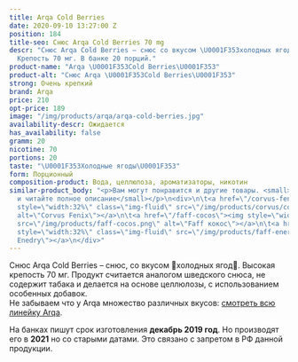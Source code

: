 ```yaml
---
title: Arqa Cold Berries
date: 2020-09-10 13:27:00 Z
position: 184
title-seo: Снюс Arqa Cold Berries 70 mg
descr: "Снюс Arqa Cold Berries – снюс со вкусом \U0001F353холодных ягод\U0001F353.
  Крепость 70 мг. В банке 20 порций."
product-name: "Arqa \U0001F353Cold Berries\U0001F353"
product-alt: "Снюс Arqa \U0001F353Cold Berries\U0001F353"
strong: Очень крепкий
brand: Arqa
price: 210
opt-price: 189
image: "/img/products/arqa/arqa-cold-berries.jpg"
availability-descr: Ожидается
has_availability: false
gramm: 20
nicotine: 70
portions: 20
taste: "\U0001F353Холодные ягоды\U0001F353"
form: Порционный
composition-product: Вода, целлюлоза, ароматизаторы, никотин
similar-product_body: "<p>Вам могут понравится и другие товары. <small>Жмите на картинки
  и читайте полное описание</small></p>\n<div>\n\t<a href=\"/corvus-fenix-barberry\"><img
  style=\"width:32%\" class=\"img-fluid\" src=\"/img/products/corvus/corvus-fenix.png\"
  alt=\"Corvus Fenix\"></a>\n\t<a href=\"/faff-cocos\"><img style=\"width:32%\" class=\"img-fluid\"
  src=\"/img/products/faff-cocos.png\" alt=\"Faff кокос\"></a>\n\t<a href=\"/faff-snus-energy\"><img
  style=\"width:32%\" class=\"img-fluid\" src=\"/img/products/faff-energy.png\" alt=\"Faff
  Enedry\"></a>\n</div>"
---
```


Снюс Arqa Cold Berries – снюс, со вкусом 🍓холодных ягод🍓. Высокая крепость 70 мг. Продукт считается аналогом шведского снюса, не содержит табака и делается на основе целлюлозы, с использованием особенных добавок.<br>
Не забываем что у Arqa множество различных вкусов: [смотреть всю линейку Arqa](/arqa).

На банках пишут срок изготовления **декабрь 2019 год**. Но производят его в **2021** но со старыми датами. Это связано с запретом в РФ данной продукции.